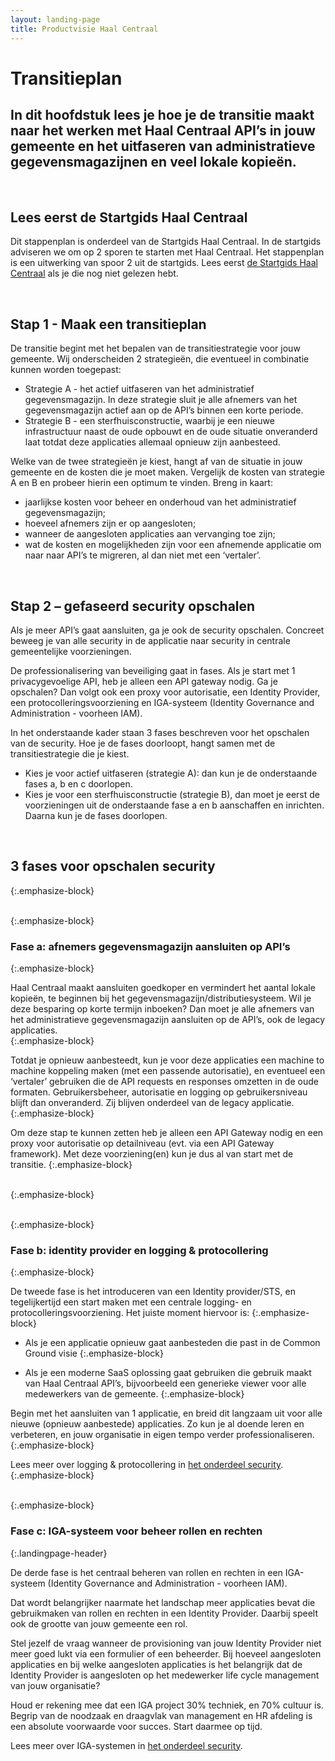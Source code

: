 ```yaml
---
layout: landing-page
title: Productvisie Haal Centraal
---
```


# Transitieplan

## In dit hoofdstuk lees je hoe je de transitie maakt naar het werken met Haal Centraal API’s in jouw gemeente en het uitfaseren van administratieve gegevensmagazijnen en veel lokale kopieën.  

&nbsp;  
## Lees eerst de Startgids Haal Centraal
Dit stappenplan is onderdeel van de Startgids Haal Centraal. In de startgids adviseren we om op 2 sporen te starten met Haal Centraal. Het stappenplan is een uitwerking van spoor 2 uit de startgids. Lees eerst [de Startgids Haal Centraal](https://vng-realisatie.github.io/Haal-Centraal-new/starten-met-haal-centraal) als je die nog niet gelezen hebt.

&nbsp;   

## Stap 1 -  Maak een transitieplan  
De transitie begint met het bepalen van de transitiestrategie voor jouw gemeente. Wij onderscheiden 2 strategieën, die eventueel in combinatie kunnen worden toegepast:  
* Strategie A - het actief uitfaseren van het administratief gegevensmagazijn. In deze strategie sluit je alle afnemers van het gegevensmagazijn actief aan op de API’s binnen een korte periode. 
* Strategie B - een sterfhuisconstructie, waarbij je een nieuwe infrastructuur naast de oude opbouwt en de oude situatie onveranderd laat totdat deze applicaties allemaal opnieuw zijn aanbesteed.

Welke van de twee strategieën je kiest, hangt af van de situatie in jouw gemeente en de kosten die je moet maken. Vergelijk de kosten van strategie A en B en probeer hierin een optimum te vinden. Breng in kaart:

* jaarlijkse kosten voor beheer en onderhoud van het administratief gegevensmagazijn;
* hoeveel afnemers zijn er op aangesloten;
* wanneer de aangesloten applicaties aan vervanging toe zijn;
* wat de kosten en mogelijkheden zijn voor een afnemende applicatie om naar naar API’s te migreren, al dan niet met een ‘vertaler’.

&nbsp;   

## Stap 2 – gefaseerd security opschalen  
Als je meer API’s gaat aansluiten, ga je ook de security opschalen. Concreet beweeg je van alle security in de applicatie naar security in centrale gemeentelijke voorzieningen. 

De professionalisering van beveiliging gaat in fases. Als je start met 1 privacygevoelige API, heb je alleen een API gateway nodig. Ga je opschalen? Dan volgt ook een proxy voor autorisatie, een Identity Provider, een protocolleringsvoorziening en IGA-systeem (Identity Governance and Administration - voorheen IAM).

In het onderstaande kader staan 3 fases beschreven voor het opschalen van de security. Hoe je de fases doorloopt, hangt samen met de transitiestrategie die je kiest.  
* Kies je voor actief uitfaseren (strategie A): dan kun je de onderstaande fases a, b en c doorlopen.
* Kies je voor een sterfhuisconstructie (strategie B), dan moet je eerst de voorzieningen uit de onderstaande fase a en b aanschaffen en inrichten. Daarna kun je de fases doorlopen.

&nbsp;   

## 3 fases voor opschalen security
{:.emphasize-block}

&nbsp;   
{:.emphasize-block}

### Fase a: afnemers gegevensmagazijn aansluiten op API’s
{:.emphasize-block}

Haal Centraal maakt aansluiten goedkoper en vermindert het aantal lokale kopieën, te beginnen bij het gegevensmagazijn/distributiesysteem. Wil je deze besparing op korte termijn inboeken? Dan moet je alle afnemers van het administratieve gegevensmagazijn aansluiten op de API’s, ook de legacy applicaties.  
{:.emphasize-block}

Totdat je opnieuw aanbesteedt, kun je voor deze applicaties een machine to machine koppeling maken (met een passende autorisatie), en eventueel een ‘vertaler’ gebruiken die de API requests en responses omzetten in de oude formaten. Gebruikersbeheer, autorisatie en logging op gebruikersniveau blijft dan onveranderd. Zij blijven onderdeel van de legacy applicatie.  
{:.emphasize-block}

Om deze stap te kunnen zetten heb je alleen een API Gateway nodig en een proxy voor autorisatie op detailniveau (evt. via een API Gateway framework). Met deze voorziening(en) kun je dus al van start met de transitie.
{:.emphasize-block}

&nbsp;   
{:.emphasize-block}

&nbsp;   
{:.emphasize-block}

### Fase b: identity provider en logging & protocollering
{:.emphasize-block}

De tweede fase is het introduceren van een Identity provider/STS, en tegelijkertijd een start maken met een centrale logging- en protocolleringsvoorziening. 
Het juiste moment hiervoor is:
{:.emphasize-block}

* Als je een applicatie opnieuw gaat aanbesteden die past in de Common Ground visie
{:.emphasize-block}

* Als je een moderne SaaS oplossing gaat gebruiken die gebruik maakt van Haal Centraal API’s, bijvoorbeeld een generieke viewer voor alle medewerkers van de gemeente. 
{:.emphasize-block}

Begin met het aansluiten van 1 applicatie, en breid dit langzaam uit voor alle nieuwe (opnieuw aanbestede) applicaties. Zo kun je al doende leren en verbeteren, en jouw organisatie in eigen tempo verder professionaliseren.
{:.emphasize-block}

Lees meer over logging & protocollering in [het onderdeel security](https://vng-realisatie.github.io/Haal-Centraal-new/security).
{:.emphasize-block}

&nbsp;   
{:.emphasize-block}

### Fase c: IGA-systeem voor beheer rollen en rechten 
{:.landingpage-header}

De derde fase is het centraal beheren van rollen en rechten in een IGA-systeem (Identity Governance and Administration - voorheen IAM). 

Dat wordt belangrijker naarmate het landschap meer applicaties bevat die gebruikmaken van rollen en rechten in een Identity Provider. Daarbij speelt ook de grootte van jouw gemeente een rol.

Stel jezelf de vraag wanneer de provisioning van jouw Identity Provider niet meer goed lukt via een formulier of een beheerder. Bij hoeveel aangesloten applicaties en bij welke aangesloten applicaties is het belangrijk dat de Identity Provider is aangesloten op het medewerker life cycle management van jouw organisatie?

Houd er rekening mee dat een IGA project 30% techniek, en 70% cultuur is. Begrip van de noodzaak en draagvlak van management en HR afdeling is een absolute voorwaarde voor succes. Start daarmee op tijd.

Lees meer over IGA-systemen in [het onderdeel security](https://vng-realisatie.github.io/Haal-Centraal-new/security).
&nbsp;   
